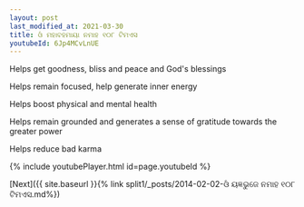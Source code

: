 ```yaml
---
layout: post
last_modified_at: 2021-03-30
title: ଓଁ ମହାବହମାୟା ନମାହ ୧୦୮ ଟିମଏସ
youtubeId: 6Jp4MCvLnUE
---
```

 
 
Helps get goodness, bliss and peace and God's blessings
 
Helps remain focused, help generate inner energy 
 
Helps boost physical and mental health 
 
Helps remain grounded and generates a sense of gratitude towards the greater power 
 
Helps reduce bad karma
 
 
 
 


{% include youtubePlayer.html id=page.youtubeId %}
 
[Next]({{ site.baseurl }}{% link  split1/_posts/2014-02-02-ଓଁ ୟଜ୍ଞଭୁଜେ ନମାହ ୧୦୮ ଟିମଏସ.md%})
 
